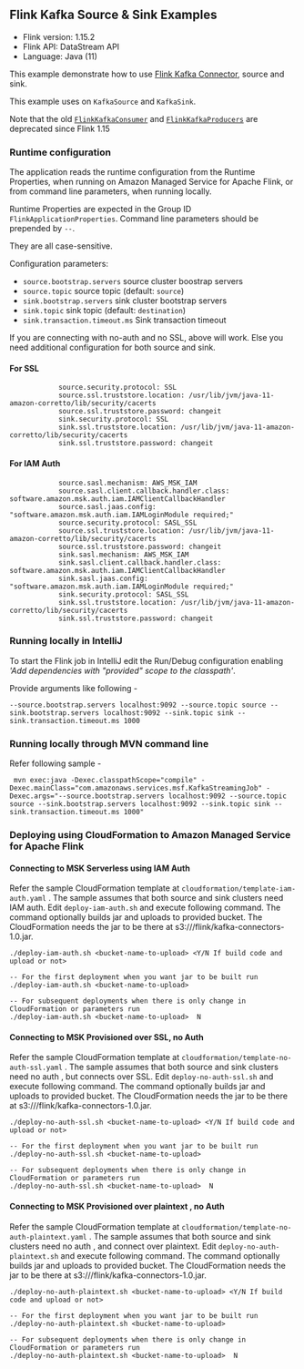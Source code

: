 ## Flink Kafka Source & Sink Examples

* Flink version: 1.15.2
* Flink API: DataStream API
* Language: Java (11)


This example demonstrate how to use
[Flink Kafka Connector](https://nightlies.apache.org/flink/flink-docs-release-1.15/docs/connectors/datastream/kafka/),
source and sink.

This example uses on `KafkaSource` and `KafkaSink`.

Note that the old 
[`FlinkKafkaConsumer`](https://nightlies.apache.org/flink/flink-docs-release-1.13/docs/connectors/datastream/kafka/#kafka-sourcefunction) 
and [`FlinkKafkaProducers`](https://nightlies.apache.org/flink/flink-docs-release-1.13/docs/connectors/datastream/kafka/#kafka-producer)
are deprecated since Flink 1.15

### Runtime configuration

The application reads the runtime configuration from the Runtime Properties, when running on Amazon Managed Service for Apache Flink,
or from command line parameters, when running locally.

Runtime Properties are expected in the Group ID `FlinkApplicationProperties`.
Command line parameters should be prepended by `--`.

They are all case-sensitive.

Configuration parameters:

* `source.bootstrap.servers` source cluster boostrap servers
* `source.topic` source topic (default: `source`)
* `sink.bootstrap.servers` sink cluster bootstrap servers
* `sink.topic` sink topic (default: `destination`)
* `sink.transaction.timeout.ms` Sink transaction timeout 

If you are connecting with no-auth and no SSL, above will work. Else you need additional configuration for both source and sink. 

#### For SSL
                source.security.protocol: SSL
                source.ssl.truststore.location: /usr/lib/jvm/java-11-amazon-corretto/lib/security/cacerts
                source.ssl.truststore.password: changeit
                sink.security.protocol: SSL
                sink.ssl.truststore.location: /usr/lib/jvm/java-11-amazon-corretto/lib/security/cacerts
                sink.ssl.truststore.password: changeit
#### For IAM Auth
                source.sasl.mechanism: AWS_MSK_IAM
                source.sasl.client.callback.handler.class: software.amazon.msk.auth.iam.IAMClientCallbackHandler
                source.sasl.jaas.config: "software.amazon.msk.auth.iam.IAMLoginModule required;"
                source.security.protocol: SASL_SSL
                source.ssl.truststore.location: /usr/lib/jvm/java-11-amazon-corretto/lib/security/cacerts
                source.ssl.truststore.password: changeit
                sink.sasl.mechanism: AWS_MSK_IAM
                sink.sasl.client.callback.handler.class: software.amazon.msk.auth.iam.IAMClientCallbackHandler
                sink.sasl.jaas.config: "software.amazon.msk.auth.iam.IAMLoginModule required;"
                sink.security.protocol: SASL_SSL
                sink.ssl.truststore.location: /usr/lib/jvm/java-11-amazon-corretto/lib/security/cacerts
                sink.ssl.truststore.password: changeit

### Running locally in IntelliJ

To start the Flink job in IntelliJ edit the Run/Debug configuration enabling *'Add dependencies with "provided" scope to the classpath'*.

Provide arguments like following -
```
--source.bootstrap.servers localhost:9092 --source.topic source --sink.bootstrap.servers localhost:9092 --sink.topic sink --sink.transaction.timeout.ms 1000
```

### Running locally through MVN command line
Refer following sample -
```
 mvn exec:java -Dexec.classpathScope="compile" -Dexec.mainClass="com.amazonaws.services.msf.KafkaStreamingJob" -Dexec.args="--source.bootstrap.servers localhost:9092 --source.topic source --sink.bootstrap.servers localhost:9092 --sink.topic sink --sink.transaction.timeout.ms 1000" 

```

### Deploying using CloudFormation to Amazon Managed Service for Apache Flink

#### Connecting to MSK Serverless using IAM Auth
Refer the sample CloudFormation template at `cloudformation/template-iam-auth.yaml` . 
The sample assumes that both source and sink clusters need IAM auth. 
Edit `deploy-iam-auth.sh` and execute following command. The command optionally builds jar and uploads to provided bucket. 
The CloudFormation needs the jar to be there at s3://<bucket-name>/flink/kafka-connectors-1.0.jar. 

```
./deploy-iam-auth.sh <bucket-name-to-upload> <Y/N If build code and upload or not>

-- For the first deployment when you want jar to be built run 
./deploy-iam-auth.sh <bucket-name-to-upload> 

-- For subsequent deployments when there is only change in CloudFormation or parameters run 
./deploy-iam-auth.sh <bucket-name-to-upload>  N
```

#### Connecting to MSK Provisioned over SSL, no Auth
Refer the sample CloudFormation template at `cloudformation/template-no-auth-ssl.yaml` .
The sample assumes that both source and sink clusters  need no auth , but connects over SSL.
Edit `deploy-no-auth-ssl.sh` and execute following command. The command optionally builds jar and uploads to provided bucket.
The CloudFormation needs the jar to be there at s3://<bucket-name>/flink/kafka-connectors-1.0.jar.

```
./deploy-no-auth-ssl.sh <bucket-name-to-upload> <Y/N If build code and upload or not>

-- For the first deployment when you want jar to be built run 
./deploy-no-auth-ssl.sh <bucket-name-to-upload> 

-- For subsequent deployments when there is only change in CloudFormation or parameters run 
./deploy-no-auth-ssl.sh <bucket-name-to-upload>  N
```

#### Connecting to MSK Provisioned over plaintext , no Auth
Refer the sample CloudFormation template at `cloudformation/template-no-auth-plaintext.yaml` .
The sample assumes that both source and sink clusters  need no auth , and connect over plaintext.
Edit `deploy-no-auth-plaintext.sh` and execute following command. The command optionally builds jar and uploads to provided bucket.
The CloudFormation needs the jar to be there at s3://<bucket-name>/flink/kafka-connectors-1.0.jar.

```
./deploy-no-auth-plaintext.sh <bucket-name-to-upload> <Y/N If build code and upload or not>

-- For the first deployment when you want jar to be built run 
./deploy-no-auth-plaintext.sh <bucket-name-to-upload> 

-- For subsequent deployments when there is only change in CloudFormation or parameters run 
./deploy-no-auth-plaintext.sh <bucket-name-to-upload>  N
```